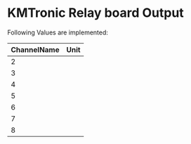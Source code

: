 # KMTronic Relay board Output


Following Values are implemented:

|ChannelName|Unit|
|---|---|
|2||
|3||
|4||
|5||
|6||
|7||
|8||
